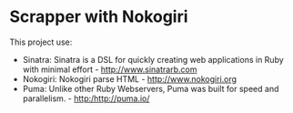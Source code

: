 <h1>Scrapper with Nokogiri</h1>

This project use:
<ul>
    <li>Sinatra: Sinatra is a DSL for quickly creating web applications in Ruby with minimal effort - <a href='http://www.sinatrarb.com/'>http://www.sinatrarb.com</a>
    </li>
    <li>Nokogiri: Nokogiri parse HTML - <a href='http://www.nokogiri.org/'>http://www.nokogiri.org</a>
    </li>
    <li>Puma: Unlike other Ruby Webservers, Puma was built for speed and parallelism. - <a href='http://puma.io/'>http:/http://puma.io/</a>
    </li>
</ul>